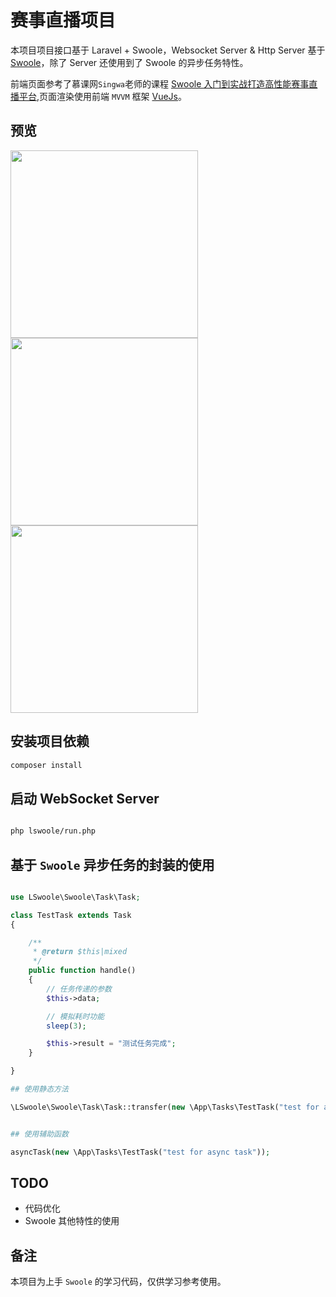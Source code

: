 # 赛事直播项目

本项目项目接口基于 Laravel + Swoole，Websocket Server & Http Server 基于 [Swoole](https://wiki.swoole.com)，除了 Server 还使用到了 Swoole 的异步任务特性。

前端页面参考了慕课网`Singwa`老师的课程 [Swoole 入门到实战打造高性能赛事直播平台](https://coding.imooc.com/class/197.html),页面渲染使用前端 `MVVM` 框架 [VueJs](https://vuejs.org)。

## 预览

<img src="https://s2.ax1x.com/2019/06/16/V7MojK.md.png" width="300">

<img src="https://s2.ax1x.com/2019/06/16/V7M51x.md.png" width="300">

<img src="https://s2.ax1x.com/2019/06/16/V7MIc6.md.png" width="300">

## 安装项目依赖

```bash
composer install
```

## 启动 WebSocket Server

```bash

php lswoole/run.php

```

## 基于 `Swoole` 异步任务的封装的使用

```php

use LSwoole\Swoole\Task\Task;

class TestTask extends Task
{

    /**
     * @return $this|mixed
     */
    public function handle()
    {
        // 任务传递的参数
        $this->data;

        // 模拟耗时功能
        sleep(3);

        $this->result = "测试任务完成";
    }

}

## 使用静态方法

\LSwoole\Swoole\Task\Task::transfer(new \App\Tasks\TestTask("test for async task"));


## 使用辅助函数

asyncTask(new \App\Tasks\TestTask("test for async task"));
```

## TODO

-   代码优化
-   Swoole 其他特性的使用

## 备注

本项目为上手 `Swoole` 的学习代码，仅供学习参考使用。
